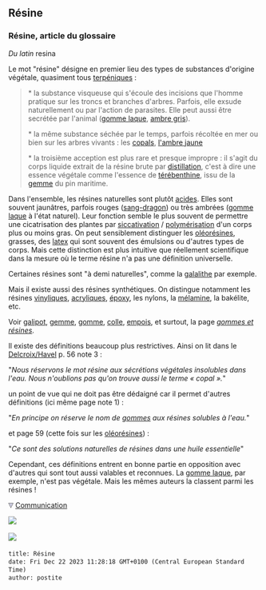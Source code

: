 ## Résine
### Résine, article du glossaire
 _Du latin_ resina

Le mot "résine" désigne en premier lieu des types de substances d'origine végétale, quasiment tous [terpéniques](terpene.html) :

> \* la substance visqueuse qui s'écoule des incisions que l'homme pratique sur les troncs et branches d'arbres. Parfois, elle exsude naturellement ou par l'action de parasites. Elle peut aussi être secrétée par l'animal ([gomme laque](l.html), [ambre gris](resinessolach.html#ambregris)).
> 
> \* la même substance séchée par le temps, parfois récoltée en mer ou bien sur les arbres vivants : les [copals](resinessolach.html#lescopals), [l'ambre jaune](resinessolach.html#lambre)
> 
> \* la troisième acception est plus rare et presque impropre : il s'agit du corps liquide extrait de la résine brute par [distillation](distillationraffinage.html), c'est à dire une essence végétale comme l'essence de [térébenthine](terebenthine.html), issu de la [gemme](gemme.html) du pin maritime.

Dans l'ensemble, les résines naturelles sont plutôt [acides](acides.html). Elles sont souvent jaunâtres, parfois rouges ([sang-dragon](s.html#sangdragon)) ou très ambrées ([gomme laque](gommelaque.html) à l'état naturel). Leur fonction semble le plus souvent de permettre une cicatrisation des plantes par [siccativation](s.html#sechageetsiccativation) / [polymérisation](polymere.html) d'un corps plus ou moins gras. On peut sensiblement distinguer les [oléorésines](oleoresine.html), grasses, des [latex](latex.html) qui sont souvent des émulsions ou d'autres types de corps. Mais cette distinction est plus intuitive que réellement scientifique dans la mesure où le terme résine n'a pas une définition universelle.

Certaines résines sont "à demi naturelles", comme la [galalithe](galalithe.html) par exemple.

Mais il existe aussi des résines synthétiques. On distingue notamment les résines [vinyliques](vinylegloss.html), [acryliques](acryliquegloss.html), [époxy](epoxy.html), les nylons, la [mélamine](melamine.html), la bakélite, etc.

Voir [galipot](galipot.html), [gemme](gemme.html), [gomme](gomme.html), [colle](colle.html), [empois](empois.html), et surtout, la page _[gommes et résines](gommesetresines.html)_.

Il existe des définitions beaucoup plus restrictives. Ainsi on lit dans le [Delcroix/Havel](livres.html#delcroix) p. 56 note 3 :

"_Nous réservons le mot résine aux sécrétions végétales insolubles dans l'eau. Nous n'oublions pas qu'on trouve aussi le terme « copal »._"

un point de vue qui ne doit pas être dédaigné car il permet d'autres définitions (ici même page note 1) :

"_En principe on réserve le nom de [gommes](gomme.html) aux résines solubles à l'eau._"

et page 59 (cette fois sur les [oléorésines](oleoresine.html)) :

"_Ce sont des solutions naturelles de résines dans une huile essentielle_"

Cependant, ces définitions entrent en bonne partie en opposition avec d'autres qui sont tout aussi valables et reconnues. La [gomme laque](gommelaque.html), par exemple, n'est pas végétale. Mais les mêmes auteurs la classent parmi les résines !



![](images/flechebas.gif) [Communication](http://www.artrealite.com/annonceurs.htm) 

[![](https://cbonvin.fr/sites/regie.artrealite.com/visuels/campagne1.png)](index-2.html#20131014)

![](https://cbonvin.fr/sites/regie.artrealite.com/visuels/campagne2.png)
```
title: Résine
date: Fri Dec 22 2023 11:28:18 GMT+0100 (Central European Standard Time)
author: postite
```
